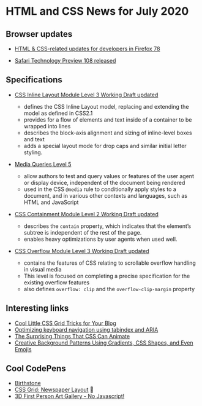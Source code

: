 # HTML and CSS News for July 2020

## Browser updates

- [HTML & CSS-related updates for developers in Firefox 78](https://developer.mozilla.org/en-US/docs/Mozilla/Firefox/Releases/78)

- [Safari Technology Preview 108 released](https://webkit.org/blog/10580/release-notes-for-safari-technology-preview-108/)

## Specifications

- [CSS Inline Layout Module Level 3 Working Draft updated](https://www.w3.org/TR/css-inline-3/)
    + defines the CSS Inline Layout model, replacing and extending the model as defined in CSS2.1
    + provides for a flow of elements and text inside of a container to be wrapped into lines
    + describes the block-axis alignment and sizing of inline-level boxes and text
    + adds a special layout mode for drop caps and similar initial letter styling.

- [Media Queries Level 5](https://www.w3.org/TR/mediaqueries-5/)
    + allow authors to test and query values or features of the user agent or display device, independent of the document being rendered
    + used in the CSS `@media` rule to conditionally apply styles to a document, and in various other contexts and languages, such as HTML and JavaScript

- [CSS Containment Module Level 2 Working Draft updated](https://www.w3.org/TR/css-contain-2/)
    + describes the `contain` property, which indicates that the element’s subtree is independent of the rest of the page.
    + enables heavy optimizations by user agents when used well.

- [CSS Overflow Module Level 3 Working Draft updated](https://www.w3.org/TR/css-overflow-3/)
    + contains the features of CSS relating to scrollable overflow handling in visual media
    + This level is focused on completing a precise specification for the existing overflow features
    + also defines `overflow: clip` and the `overflow-clip-margin` property

## Interesting links

- [Cool Little CSS Grid Tricks for Your Blog](https://css-tricks.com/cool-little-css-grid-tricks-for-your-blog/)
- [Optimizing keyboard navigation using tabindex and ARIA](https://www.sarasoueidan.com/blog/keyboard-friendlier-article-listings/)
- [The Surprising Things That CSS Can Animate](https://codersblock.com/blog/the-surprising-things-that-css-can-animate/)
- [Creative Background Patterns Using Gradients, CSS Shapes, and Even Emojis](https://css-tricks.com/creative-background-patterns-using-gradients-css-shapes-and-even-emojis/)

## Cool CodePens

- [Birthstone](https://codepen.io/87penginnouta/pen/ZEbvKRz)
- [CSS Grid: Newspaper Layout](https://codepen.io/oliviale/pen/BaoXOOP) 💙
- [3D First Person Art Gallery - No Javascript!](https://codepen.io/ivorjetski/pen/gOPOvdB)
